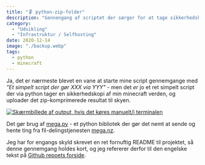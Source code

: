 ```yaml
---
title: "🗜️ python-zip-folder"
description: "Gennengang af scriptet der sørger for at tage sikkerhedskopier af bl.a min minecraft servers verden, og uploade den til skyen"
category:
  - "Udvikling"
  - "Infrastruktur / Selfhosting"
date: 2020-12-14
image: "./backup.webp"
tags:
  - python
  - minecraft
---
```


Ja, det er nærmeste blevet en vane at starte mine script gennemgange med _"Et simpelt script der gør XXX via YYY"_ - men det _er_ jo et ret simpelt script der via python tager en sikkerhedskopi af min minecraft verden, og uploader det zip-komprimerede resultat til skyen.

[![Skærmbillede af output, hvis det køres manuelt/i terminalen](https://i.imgur.com/bk6Olm1.png)](https://i.imgur.com/bk6Olm1.png)

Det gør brug af [mega.py](https://pypi.org/project/mega.py/) - et python bibliotek der gør det nemt at sende og hente ting fra fil-delingstjenesten [mega.nz](https://mega.nz).

Jeg har for engangs skyld skrevet en ret fornuftig README til projektet, så denne gennemgang holdes kort, og jeg refererer derfor til den engelske tekst på [Github repoets forside](https://github.com/mikkelrask/python-zip-folder).
